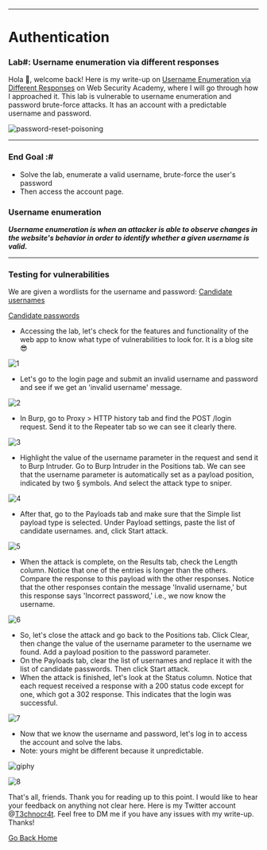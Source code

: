 ***
# Authentication
### Lab#: Username enumeration via different responses

Hola 👋, welcome back! Here is my write-up on [Username Enumeration via Different Responses](https://portswigger.net/web-security/authentication/password-based/lab-username-enumeration-via-different-responses) on Web Security Academy, where I will go through how I approached it. This lab is vulnerable to username enumeration and password brute-force attacks. It has an account with a predictable username and password.

![password-reset-poisoning](https://github.com/T3chnocr4t/T3chnocr4t.github.io/assets/115868619/3b0e1778-7aeb-47a4-9a3e-5177f6992582)

***
### End Goal :#
- Solve the lab, enumerate a valid username, brute-force the user's password
- Then access the account page.

### Username enumeration
**_Username enumeration is when an attacker is able to observe changes in the website's behavior in order to identify whether a given username is valid._**

***
### Testing for vulnerabilities
We are given a wordlists for the username and password:
[Candidate usernames](https://portswigger.net/web-security/authentication/auth-lab-usernames)

[Candidate passwords](https://portswigger.net/web-security/authentication/auth-lab-passwords)

- Accessing the lab, let's check for the features and functionality of the web app to know what type of vulnerabilities to look for. It is a blog site 😎

![1](https://github.com/T3chnocr4t/T3chnocr4t.github.io/assets/115868619/69ac04d5-8bec-4a6f-9ffe-054cc1d102a9)

- Let's go to the login page and submit an invalid username and password and see if we get an 'invalid username' message.

![2](https://github.com/T3chnocr4t/T3chnocr4t.github.io/assets/115868619/b3fd2771-27fa-4597-b9ad-f7d8c9e112ae)

- In Burp, go to Proxy > HTTP history tab and find the POST /login request. Send it to the Repeater tab so we can see it clearly there.

![3](https://github.com/T3chnocr4t/T3chnocr4t.github.io/assets/115868619/79843416-420f-4713-bc31-7e551b408077)

- Highlight the value of the username parameter in the request and send it to Burp Intruder. Go to Burp Intruder in the Positions tab. We can see that the username parameter is automatically set as a payload position, indicated by two § symbols. And select the attack type to sniper.

![4](https://github.com/T3chnocr4t/T3chnocr4t.github.io/assets/115868619/dcfa48b5-2543-4580-bd30-75f906872ebd)

- After that, go to the Payloads tab and make sure that the Simple list payload type is selected. Under Payload settings, paste the list of candidate usernames. and, click Start attack.

![5](https://github.com/T3chnocr4t/T3chnocr4t.github.io/assets/115868619/1ecd1812-1058-4a27-abd6-3dd7ac1f0f82)

- When the attack is complete, on the Results tab, check the Length column. Notice that one of the entries is longer than the others. Compare the response to this payload with the other responses. Notice that the other responses contain the message 'Invalid username,' but this response says 'Incorrect password,' i.e., we now know the username.

![6](https://github.com/T3chnocr4t/T3chnocr4t.github.io/assets/115868619/2d01de38-ea14-4417-8e63-b9c59194786a)

- So, let's close the attack and go back to the Positions tab. Click Clear, then change the value of the username parameter to the username we found. Add a payload position to the password parameter.
- On the Payloads tab, clear the list of usernames and replace it with the list of candidate passwords. Then click Start attack.
- When the attack is finished, let's look at the Status column. Notice that each request received a response with a 200 status code except for one, which got a 302 response. This indicates that the login was successful.

![7](https://github.com/T3chnocr4t/T3chnocr4t.github.io/assets/115868619/20e27afa-5c21-48d4-b627-16b2adbc91e5)

- Now that we know the username and password, let's log in to access the account and solve the labs.
- Note: yours might be different because it unpredictable.

![giphy](https://github.com/T3chnocr4t/T3chnocr4t.github.io/assets/115868619/f676abd6-e5a8-4e9c-9f44-fa3f9c7408e0)

![8](https://github.com/T3chnocr4t/T3chnocr4t.github.io/assets/115868619/93d3fd11-55f6-42ec-9c2a-2edc07eee44c)

That's all, friends. Thank you for reading up to this point. I would like to hear your feedback on anything not clear here. Here is my Twitter account @[T3chnocr4t](https://twitter.com/T3chnocr4t). Feel free to DM me if you have any issues with my write-up. Thanks!

[Go Back Home](https://t3chnocr4t.github.io/)








